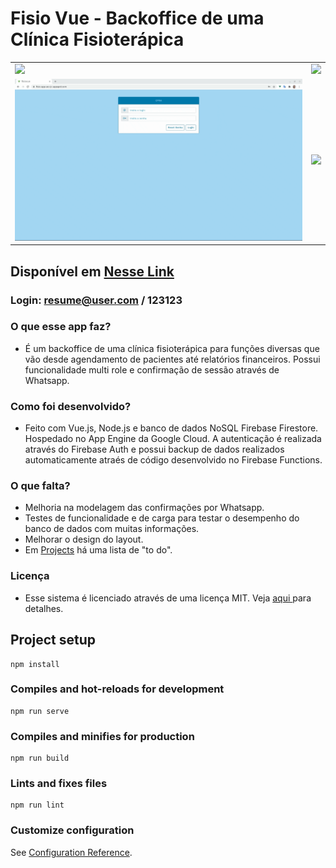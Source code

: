 
# Fisio Vue - Backoffice de uma Clínica Fisioterápica


<table>
	<tr>
		<td>
			<img src="https://github.com/marcelorvergara/fisio-vue/blob/main/functions/calend%C3%A1rio.png"> 
		</td>
		<td>
			<img src="https://github.com/marcelorvergara/fisio-vue/blob/main/functions/relatorio.png">
		</td>
	</tr>
	<tr>
		<td>
			<img src="https://github.com/marcelorvergara/Fisio-Vue-BackOffice/blob/main/MiscFiles/recording.gif">
		</td>
		<td>
			<img src="https://github.com/marcelorvergara/Fisio-Vue-BackOffice/blob/main/MiscFiles/recording_2.gif">
		</td>
	</td>
</table>	

## Disponível em <a href="https://fisio-app-ae.rj.r.appspot.com/">Nesse Link</a>
### Login: resume@user.com / 123123

### O que esse app faz?

- É um backoffice de uma clínica fisioterápica para funções diversas que vão desde agendamento de pacientes até relatórios financeiros. Possui funcionalidade multi role e confirmação de sessão através de Whatsapp.

### Como foi desenvolvido?

- Feito com Vue.js, Node.js e banco de dados NoSQL Firebase Firestore. Hospedado no App Engine da Google Cloud. A autenticação é realizada através do Firebase Auth e possui backup de dados realizados automaticamente atraés de código desenvolvido no Firebase Functions.

### O que falta?

- Melhoria na modelagem das confirmações por Whatsapp.
- Testes de funcionalidade e de carga para testar o desempenho do banco de dados com muitas informações.
- Melhorar o design do layout.
- Em <a href="https://github.com/marcelorvergara/fisio-vue/projects">Projects</a> há uma lista de "to do".

### Licença

- Esse sistema é licenciado através de uma licença MIT. Veja <a href=https://github.com/marcelorvergara/fisio-vue/blob/main/LICENSE> aqui </a> para detalhes.

## Project setup
```
npm install
```

### Compiles and hot-reloads for development
```
npm run serve
```

### Compiles and minifies for production
```
npm run build
```

### Lints and fixes files
```
npm run lint
```

### Customize configuration
See [Configuration Reference](https://cli.vuejs.org/config/).

